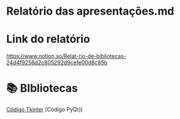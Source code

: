# Relatório das apresentações.md

# Link do relatório
https://www.notion.so/Relat-rio-de-bibliotecas-24d4f9256d2c805292d9cefe00d8c65b

# 📚 BIbliotecas 

[Código Tkinter](PyQt.PY)
[Código PyQt](
